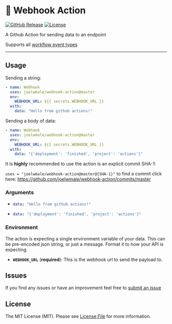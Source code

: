 # 🚀 Webhook Action

[![GitHub Release][ico-release]][link-github-release]
[![License][ico-license]](LICENSE)

A Github Action for sending data to an endpoint

Supports all [workflow event types](https://developer.github.com/webhooks/#events)

<hr/>

## Usage

Sending a string:

```yml
- name: Webhook
  uses: joelwmale/webhook-action@master
  env:
    WEBHOOK_URL: ${{ secrets.WEBHOOK_URL }}
  with:
    data: "Hello from github actions!"
```

Sending a body of data:

```yml
- name: Webhook
  uses: joelwmale/webhook-action@master
  env:
    WEBHOOK_URL: ${{ secrets.WEBHOOK_URL }}
  with:
    data: "{'deployment': 'finished', 'project': 'actions'}"
```

It is **highly** recommended to use the action is an explicit commit SHA-1:

`uses = "joelwmale/webhook-action@master@{SHA-1}"` to find a commit click here: https://github.com/joelwmale/webhook-action/commits/master

### Arguments

* ```yml 
  data: "Hello from github actions!"
  ```

* ```yml
  data: "{'deployment': 'finished', 'project': 'actions'}"
  ```

### Environment

The action is expecting a single environment variable of your data. This can be pre-encoded json string, or just a message. Format it to how your API is expecting.

* **`WEBHOOK_URL`** (**required**): This is the webhook url to send the payload to.

## Issues

If you find any issues or have an improvement feel free to [submit an issue](https://github.com/joelwmale/webhook-action/issues/new)

## License

The MIT License (MIT). Please see [License File](LICENSE) for more information.

[ico-release]: https://img.shields.io/github/tag/joelwmale/webhook-action.svg
[ico-license]: https://img.shields.io/badge/license-MIT-brightgreen.svg
[link-github-release]: https://github.com/joelwmale/webhook-action/releases